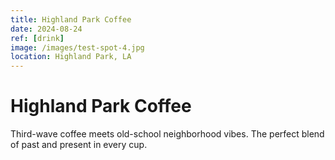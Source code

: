 ```yaml
---
title: Highland Park Coffee
date: 2024-08-24
ref: [drink]
image: /images/test-spot-4.jpg
location: Highland Park, LA
---
```


# Highland Park Coffee

Third-wave coffee meets old-school neighborhood vibes. The perfect blend of past and present in every cup.
